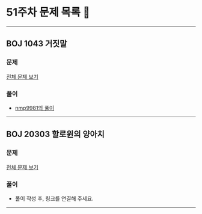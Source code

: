 # 51주차 문제 목록 📝
___
## BOJ 1043 거짓말
### 문제
[전체 문제 보기](https://www.acmicpc.net/problem/1043)

### 풀이
- [nmp9981의 풀이](https://blog.naver.com/tybnasgo/222928676697)
___

## BOJ 20303 할로윈의 양아치
### 문제
[전체 문제 보기](https://www.acmicpc.net/problem/20303)

### 풀이
- 풀이 작성 후, 링크를 연결해 주세요.
___

